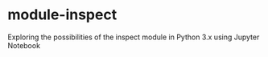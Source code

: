 # module-inspect
Exploring the possibilities of the inspect module in Python 3.x using Jupyter Notebook
